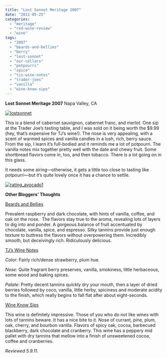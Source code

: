 ```yaml
---
title: "Lost Sonnet Meritage 2007"
date: "2011-05-25"
categories: 
  - "meritage"
  - "red-wine-review"
  - "wine"
tags: 
  - "2007"
  - "beards-and-bellies"
  - "berry"
  - "lost-sonnet"
  - "our-cellars"
  - "potpourri"
  - "spice"
  - "tjs-wine-notes"
  - "trader-joes"
  - "vanilla"
  - "wine-know-sips"
---
```


**Lost Sonnet Meritage 2007** Napa Valley, CA

[![](http://s3.amazonaws.com/thegourmez-wpmedia/2011/05/lostsonnet.jpg "lostsonnet")](http://s3.amazonaws.com/thegourmez-wpmedia/2011/05/lostsonnet.jpg)

This is a blend of cabernet sauvignon, cabernet franc, and merlot. One sip at the Trader Joe’s tasting table, and I was sold on it being worth the $9.99 (hey, that’s expensive for TJ’s wine!). The nose is very appealing, with a scent of warmed spices and vanilla candles in a lush, rich, berry sauce. From the sip, I learn it’s full-bodied and it reminds me a lot of potpourri. The vanilla notes mix together pretty well with the date and chewy fruit. Some shortbread flavors come in, too, and then tobacco. There is a lot going on in this glass.

It needs some airing—otherwise, it gets a little too close to tasting like potpourri—but it’s quite lovely once it has a chance to settle.

[![](http://s3.amazonaws.com/thegourmez-wpmedia/2009/02/rating_avocado1.gif "rating_avocado1")](http://s3.amazonaws.com/thegourmez-wpmedia/2009/02/rating_avocado1.gif)

**Other Bloggers’ Thoughts**

[Beards and Bellies](http://beardsandbellies.com/2011/04/25/lost-sonnet-meritage-2007-napa-valley-red-wine/)

Prevalent raspberry and dark chocolate, with hints of vanilla, coffee, and oak on the nose.  The flavors stay true to the aroma, revealing lots of layers to dig into and ponder. A gorgeous balance of fruit accentuated by chocolate, vanilla, spice, and espresso. Silky tannins provide just enough texture to buttress the flavors without overpowering them. Incredibly smooth, but deceivingly rich. Ridiculously delicious.

[TJ’s Wine Notes](http://tjswinenotes.com/2011/05/03/lost-sonnet-2007-meritage-napa-valley/)

_Color:_ Fairly rich/dense strawberry, plum hue.

_Nose:_ Quite fragrant berry preserves, vanilla, smokiness, little herbaceous, some wood and baking spices.

_Palate:_ Pretty decent tannins quickly dry your mouth, then a layer of dried berries followed by coco, vanilla, little herby, spiciness and moderate acidity to the finish, which really begins to fall flat after about eight-seconds.

[](http://residentwineknow.blogspot.com/2011/05/lost-sonnet-meritage-2007.html)

[Wine Know Sips](http://residentwineknow.blogspot.com/2011/05/lost-sonnet-meritage-2007.html)

This wine is definitely impressive. Those of you who do not like wines with lots of tannins beware. It has a nice bite to it. Nose of currant, pine, plum, oak, cherry, and bourbon vanilla. Flavors of spicy oak, cocoa, barbecued blackberry, dark chocolate and cranberry. This wine has a peppery mid pallet with dry tannins that mellow into a finish of unsweetened cocoa, coffee and cranberries.

_Reviewed 5.9.11._
